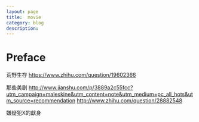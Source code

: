 ```yaml
---
layout: page
title:	movie
category: blog
description:
---
```

# Preface
荒野生存
https://www.zhihu.com/question/19602366

那些美剧
http://www.jianshu.com/p/3889a2c55fcc?utm_campaign=maleskine&utm_content=note&utm_medium=pc_all_hots&utm_source=recommendation
http://www.zhihu.com/question/28882548

嫌疑犯X的獻身
